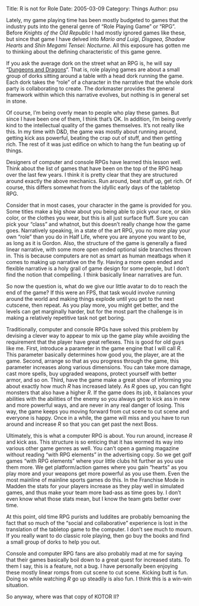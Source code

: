 Title: R is not for Role
Date: 2005-03-09
Category: Things
Author: psu

<p>Lately, my game playing time has been mostly budgeted to games that the industry puts into the general genre of &#8220;Role Playing Game&#8221; or &#8220;RPG&#8221;. Before <em>Knights of the Old Republic</em> I had mostly ignored games like these, but since that game I have delved into <em>Mario and Luigi</em>, <em>Disgaea</em>,  <em>Shadow Hearts</em> and <em>Shin Megami Tensei: Nocturne</em>. All this exposure has gotten me to thinking about the defining characteristic of this game genre.<br />
<span id="more-325"></span></p>
<p>If you ask the average dork on the street what an RPG is, he will say &#8220;<a href="http://www.chick.com/reading/tracts/0046/0046_01.asp">Dungeons and Dragons</a>&#8220;. That is, role playing games are about a small group of dorks sitting around a table with a head dork running the game. Each dork takes the &#8220;role&#8221; of a character in the narrative that the whole dork party is collaborating to create. The dorkmaster provides the general framework within which this narrative evolves, but nothing is in general set in stone.</p>
<p>Of course, I&#8217;m being overly mean to people who play these games. But since I have been one of them, I think that&#8217;s OK. In addition, I&#8217;m being overly kind to the intellectual quality of the games themselves.  It&#8217;s not really like this. In my time with D&#38;D, the game was mostly about running around, getting kick ass powerful, beating the crap out of stuff, and then getting rich. The rest of it was just edifice on which to hang the fun beating up of things.</p>
<p>Designers of computer and console RPGs have learned this lesson well. Think about the list of games that have been on the top of the RPG heap over the last few years. I think it is pretty clear that they are structured around exactly the above mechanics. Run around, beat stuff up, get rich. Of course, this differs somewhat from the idyllic early days of the tabletop RPG.</p>
<p>Consider that in most cases, your character in the game is provided for you. Some titles make a big show about you being able to pick your race, or skin color, or the clothes you wear, but this is all just surface fluff. Sure you can pick your &#8220;class&#8221; and whatnot, but this doesn&#8217;t really change how the game goes. Narratively speaking, in a state of the art RPG, you no more play your own &#8220;role&#8221; than you do in Half Life, where you are anyone you want to be, as long as it is Gordon. Also, the structure of the game is generally a fixed linear narrative, with some more open ended optional side branches thrown in. This is because computers are not as smart as human meatbags when it comes to making up narrative on the fly. Having a more open ended and flexible narrative is a holy grail of game design for some people, but I don&#8217;t find the notion that compelling. I think basically linear narratives are fun.</p>
<p>So now the question is, what do we give our little avatar to do to reach the end of the game? If this were an FPS, that task would involve running around the world and making things explode until you get to the next cutscene, then repeat.  As you play more, you might get better, and the levels can get marginally harder, but for the most part the challenge is in making a relatively repetitive task not get boring.</p>
<p>Traditionally, computer and console RPGs have solved this problem by devising a clever way to appear to mix up the game play while avoiding the requirement that the player have great reflexes. This is good for old guys like me. First, introduce a parameter in the game engine that I will call <em>R</em>. This parameter basically determines how good you, the player, are at the game. Second, arrange so that as you progress through the game, this parameter increases along various dimensions. You can take more damage, cast more spells, buy upgraded weapons, protect yourself with better armor, and so on. Third, have the game  make a great show of informing you about exactly how much <em>R</em> has increased lately. As <em>R</em> goes up, you can fight monsters that also have a higher <em>R</em>. If the game does its job, it balances your abilities with the abilities of the enemy so you always get to kick ass in new and more powerful ways, and are never in any real danger of losing. This way, the game keeps you moving forward from cut scene to cut scene and everyone is happy. Once in a while, the game will miss and you have to run around and increase  <em>R</em> so that you can get past the next Boss.</p>
<p>Ultimately, this is what a computer RPG is about. You run around, increase <em>R</em> and kick ass. This structure is so enticing that it has wormed its way into various other game genres as well. You can&#8217;t open a gaming magazine without reading &#8220;with RPG elements&#8221; in the advertising copy. So we get golf games &#8220;with RPG elements&#8221; where your little clubs hit further as you use them more. We get platform/action games where you gain &#8220;hearts&#8221; as you play more and your weapons get more powerful as you use them. Even the most mainline of mainline sports games do this. In the  Franchise Mode in Madden the stats for your players increase as they play well in simulated games, and thus make your team more bad-ass as time goes by. I don&#8217;t even know what those stats mean, but I know the team gets better over time.</p>
<p>At this point, old time RPG purists and luddites are probably bemoaning the fact that so much of the &#8220;social and collaborative&#8221; experience is lost in the translation of the tabletop game to the computer. I don&#8217;t see much to mourn. If you really want to do classic role playing, then go buy the books and find a small group of dorks to help you out.</p>
<p>Console and computer RPG fans are also probably mad at me for saying that their games basically boil down to a great quest for increased stats. To them I say, this is a feature, not a bug. I have personally been enjoying these mostly linear romps from cut scene to cut scene. Kicking butt is fun. Doing so while watching <em>R</em> go up steadily is also fun. I think this is a win-win situation.</p>
<p>So anyway, where was that copy of KOTOR II?</p>